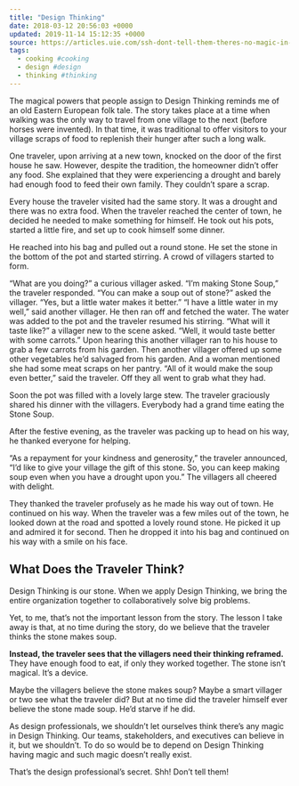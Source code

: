 ```yaml
---
title: "Design Thinking"
date: 2018-03-12 20:56:03 +0000
updated: 2019-11-14 15:12:35 +0000
source: https://articles.uie.com/ssh-dont-tell-them-theres-no-magic-in-design-thinking/
tags:
  - cooking #cooking
  - design #design
  - thinking #thinking
---
```

The magical powers that people assign to Design Thinking reminds me of an old Eastern European folk tale. The story takes place at a time when walking was the only way to travel from one village to the next (before horses were invented). In that time, it was traditional to offer visitors to your village scraps of food to replenish their hunger after such a long walk.
One traveler, upon arriving at a new town, knocked on the door of the first house he saw. However, despite the tradition, the homeowner didn’t offer any food. She explained that they were experiencing a drought and barely had enough food to feed their own family. They couldn’t spare a scrap.
Every house the traveler visited had the same story. It was a drought and there was no extra food.When the traveler reached the center of town, he decided he needed to make something for himself. He took out his pots, started a little fire, and set up to cook himself some dinner.
He reached into his bag and pulled out a round stone. He set the stone in the bottom of the pot and started stirring. A crowd of villagers started to form.
“What are you doing?” a curious villager asked.“I’m making Stone Soup,” the traveler responded.“You can make a soup out of stone?” asked the villager.“Yes, but a little water makes it better.”“I have a little water in my well,” said another villager. He then ran off and fetched the water. The water was added to the pot and the traveler resumed his stirring.“What will it taste like?” a villager new to the scene asked.“Well, it would taste better with some carrots.” Upon hearing this another villager ran to his house to grab a few carrots from his garden.Then another villager offered up some other vegetables he’d salvaged from his garden. And a woman mentioned she had some meat scraps on her pantry.“All of it would make the soup even better,” said the traveler. Off they all went to grab what they had.
Soon the pot was filled with a lovely large stew. The traveler graciously shared his dinner with the villagers. Everybody had a grand time eating the Stone Soup.
After the festive evening, as the traveler was packing up to head on his way, he thanked everyone for helping.
“As a repayment for your kindness and generosity,” the traveler announced, “I’d like to give your village the gift of this stone. So, you can keep making soup even when you have a drought upon you.” The villagers all cheered with delight.
They thanked the traveler profusely as he made his way out of town. He continued on his way.When the traveler was a few miles out of the town, he looked down at the road and spotted a lovely round stone. He picked it up and admired it for second. Then he dropped it into his bag and continued on his way with a smile on his face.
## What Does the Traveler Think?
Design Thinking is our stone. When we apply Design Thinking, we bring the entire organization together to collaboratively solve big problems.
Yet, to me, that’s not the important lesson from the story. The lesson I take away is that, at no time during the story, do we believe that the traveler thinks the stone makes soup.
__Instead, the traveler sees that the villagers need their thinking reframed.__ They have enough food to eat, if only they worked together. The stone isn’t magical. It’s a device.
Maybe the villagers believe the stone makes soup? Maybe a smart villager or two see what the traveler did? But at no time did the traveler himself ever believe the stone made soup. He’d starve if he did.
As design professionals, we shouldn’t let ourselves think there’s any magic in Design Thinking. Our teams, stakeholders, and executives can believe in it, but we shouldn’t. To do so would be to depend on Design Thinking having magic and such magic doesn’t really exist.
That’s the design professional’s secret. Shh! Don’t tell them!